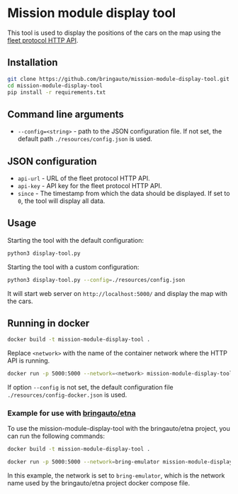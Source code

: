 # Mission module display tool

This tool is used to display the positions of the cars on the map using the [fleet protocol HTTP API](https://github.com/bringauto/fleet-protocol-http-api).

## Installation

```bash
git clone https://github.com/bringauto/mission-module-display-tool.git
cd mission-module-display-tool
pip install -r requirements.txt
```

## Command line arguments

* `--config=<string>` - path to the JSON configuration file. If not set, the default path `./resources/config.json` is used.

## JSON configuration

* `api-url` - URL of the fleet protocol HTTP API.
* `api-key` - API key for the fleet protocol HTTP API.
* `since` - The timestamp from which the data should be displayed. If set to `0`, the tool will display all data.

## Usage

Starting the tool with the default configuration:

```bash
python3 display-tool.py
```

Starting the tool with a custom configuration:

```bash
python3 display-tool.py --config=./resources/config.json
```

It will start web server on `http://localhost:5000/` and display the map with the cars.

## Running in docker

```bash
docker build -t mission-module-display-tool .
```

Replace `<network>` with the name of the container network where the HTTP API is running.

```bash
docker run -p 5000:5000 --network=<network> mission-module-display-tool --config=resources/config-docker.json
```

If option `--config` is not set, the default configuration file `./resources/config-docker.json` is used.

### Example for use with [bringauto/etna](https://github.com/bringauto/etna)

To use the mission-module-display-tool with the bringauto/etna project, you can run the following commands:

```bash
docker build -t mission-module-display-tool .
```

```bash
docker run -p 5000:5000 --network=bring-emulator mission-module-display-tool --config=resources/config-docker.json
```

In this example, the network is set to `bring-emulator`, which is the network name used by the bringauto/etna project docker compose file.
